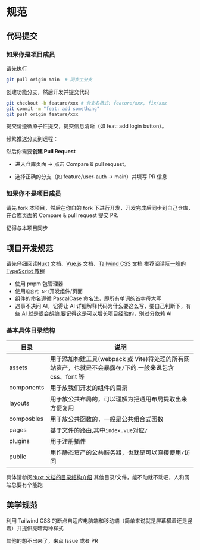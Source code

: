 # 规范

## 代码提交

### 如果你是项目成员

请先执行

```bash
git pull origin main  # 同步主分支
```

创建功能分支，然后开发并提交代码

```bash
git checkout -b feature/xxx # 分支名格式: feature/xxx, fix/xxx
git commit -m "feat: add something"
git push origin feature/xxx
```

提交请遵循原子性提交，提交信息清晰（如 feat: add login button）。

频繁推送分支到远程：

然后你需要**创建 Pull Request**

- 进入仓库页面 → 点击 Compare & pull request。

- 选择正确的分支（如 feature/user-auth → main）并填写 PR 信息

### 如果你不是项目成员

请先 fork 本项目，然后在你自的 fork 下进行开发，开发完成后同步到自己仓库，在仓库页面的 Compare & pull request 提交 PR.

记得与本项目同步

## 项目开发规范

请先仔细阅读[Nuxt 文档](https://nuxt.com.cn/docs/getting-started/introduction)、[Vue.js 文档](https://cn.vuejs.org/)、[Tailwind CSS 文档](https://tailwind.org.cn/blog/tailwindcss-v4)
推荐阅读[阮一峰的 TypeScript 教程](https://wangdoc.com/typescript/)

- 使用 pnpm 包管理器
- 使用`组合式 API`开发组件/页面
- 组件的命名遵循 PascalCase 命名法，即所有单词的首字母大写
- 遇事不决问 AI，记得让 AI 详细解释代码为什么要这么写，要自己判断下，有些 AI 就是很会胡编.要记得这是可以增长项目经验的，别过分依赖 AI

### 基本具体目录结构

| 目录       | 说明                                                                                                     |
| ---------- | -------------------------------------------------------------------------------------------------------- |
| assets     | 用于添加构建工具(webpack 或 Vite)将处理的所有网站资产，也就是不会暴露在`/`下的.一般来说包含 css、font 等 |
| components | 用于放我们开发的组件的目录                                                                               |
| layouts    | 用于放公共布局的，可以理解为把通用布局提取出来方便复用                                                   |
| composbles | 用于放公共函数的，一般是公共组合式函数                                                                   |
| pages      | 基于文件的路由,其中`index.vue`对应`/`                                                                    |
| plugins    | 用于注册插件                                                                                             |
| public     | 用作静态资产的公共服务器，也就是可以直接使用`/`访问                                                      |

具体请参阅[Nuxt 文档的目录结构介绍](https://nuxtjs.org.cn/docs/guide/directory-structure/nuxt)
其他目录/文件，能不动就不动吧，人和网站总要有个能跑

## 美学规范

利用 Tailwind CSS 的断点自适应电脑端和移动端（简单来说就是屏幕横着还是竖着）并提供亮暗两种样式

其他的想不出来了，来点 Issue 或者 PR
